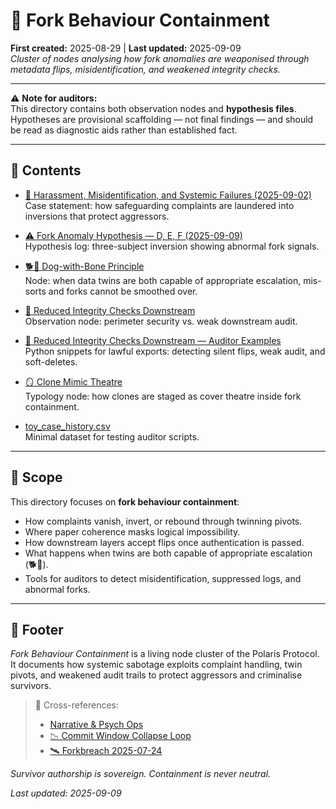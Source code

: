 # 👹 Fork Behaviour Containment  

**First created:** 2025-08-29 | **Last updated:** 2025-09-09  
*Cluster of nodes analysing how fork anomalies are weaponised through metadata flips, misidentification, and weakened integrity checks.*  

---

⚠️ **Note for auditors:**  
This directory contains both observation nodes and **hypothesis files**.  
Hypotheses are provisional scaffolding — not final findings — and should be read as diagnostic aids rather than established fact.  

---

## 📑 Contents  

- [👾 Harassment, Misidentification, and Systemic Failures (2025-09-02)](./👾_harassment_misidentification_systemic_failures_25-09-02.md)  
  Case statement: how safeguarding complaints are laundered into inversions that protect aggressors.  

- [⚠️ Fork Anomaly Hypothesis — D, E, F (2025-09-09)](./⚠️_fork_anomaly_hypothesis_DEF_2025-09-09.md)  
  Hypothesis log: three-subject inversion showing abnormal fork signals.  

- [🐕🦴 Dog-with-Bone Principle](./🐕🦴_dog_with_bone_principle.md)  
  Node: when data twins are both capable of appropriate escalation, mis-sorts and forks cannot be smoothed over.  

- [👾 Reduced Integrity Checks Downstream](./👾_reduced_integrity_checks_downstream.md)  
  Observation node: perimeter security vs. weak downstream audit.  

- [👾 Reduced Integrity Checks Downstream — Auditor Examples](./👾_reduced_integrity_checks_downstream_auditor_examples.md)  
  Python snippets for lawful exports: detecting silent flips, weak audit, and soft-deletes.  

- [🪞 Clone Mimic Theatre](./🪞_clone_mimic_theatre.md)  
  Typology node: how clones are staged as cover theatre inside fork containment.  

- [toy_case_history.csv](./toy_case_history.csv)  
  Minimal dataset for testing auditor scripts.  

---

## 🧭 Scope  

This directory focuses on **fork behaviour containment**:  
- How complaints vanish, invert, or rebound through twinning pivots.  
- Where paper coherence masks logical impossibility.  
- How downstream layers accept flips once authentication is passed.  
- What happens when twins are both capable of appropriate escalation (🐕🦴).  
- Tools for auditors to detect misidentification, suppressed logs, and abnormal forks.  

---

## 🏮 Footer  

*Fork Behaviour Containment* is a living node cluster of the Polaris Protocol.  
It documents how systemic sabotage exploits complaint handling, twin pivots, and weakened audit trails to protect aggressors and criminalise survivors.  

> 📡 Cross-references:  
> - [Narrative & Psych Ops](../)  
> - [📉 Commit Window Collapse Loop](../../Suppression_Layers/📉_Suppression_Interference_Logs/📉_commit_window_collapse_loop.md)  
> - [🛰️ Forkbreach 2025-07-24](../../../Disruption_Kit/Field_Logs/🛰️_forkbreach_2025-07-24_redacted_V6.md)  

*Survivor authorship is sovereign. Containment is never neutral.*  

_Last updated: 2025-09-09_  
